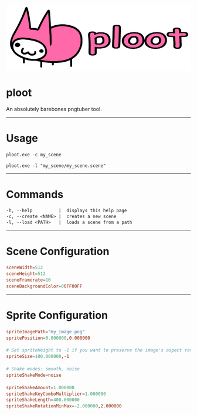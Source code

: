 <img src="assets/images/banner.png">

# ploot
An absolutely barebones pngtuber tool.

---

# Usage
```shell
ploot.exe -c my_scene
```

```shell
ploot.exe -l "my_scene/my_scene.scene"
```
---

# Commands
```
-h, --help          |  displays this help page
-c, --create <NAME> |  creates a new scene
-l, --load <PATH>   |  loads a scene from a path
```

---

# Scene Configuration
```conf
sceneWidth=512
sceneHeight=512
sceneFramerate=10
sceneBackgroundColor=00FF00FF
```

---

# Sprite Configuration

```conf
spriteImagePath="my_image.png"
spritePosition=0.000000,0.000000

# Set spriteHeight to -1 if you want to preserve the image's aspect ratio
spriteSize=100.000000,-1

# Shake modes: smooth, noise
spriteShakeMode=noise

spriteShakeAmount=1.000000
spriteShakeKeyComboMultiplier=1.000000
spriteShakeLength=400.000000
spriteShakeRotationMinMax=-2.000000,2.000000
```